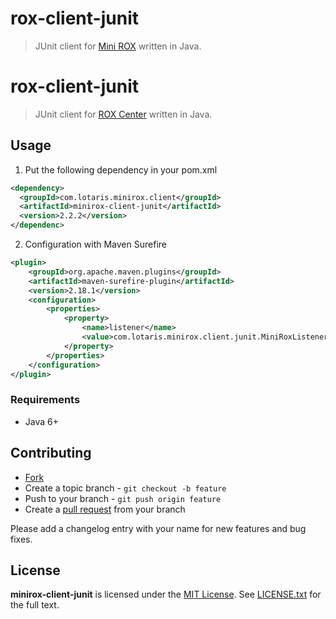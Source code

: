 # rox-client-junit

> JUnit client for [Mini ROX](https://github.com/lotaris/minirox) written in Java.

# rox-client-junit

> JUnit client for [ROX Center](https://github.com/lotaris/rox-center) written in Java.

## Usage

1. Put the following dependency in your pom.xml

```xml
<dependency>
  <groupId>com.lotaris.minirox.client</groupId>
  <artifactId>minirox-client-junit</artifactId>
  <version>2.2.2</version>
</dependenc>
```

2. Configuration with Maven Surefire

```xml
<plugin>
	<groupId>org.apache.maven.plugins</groupId>
	<artifactId>maven-surefire-plugin</artifactId>
	<version>2.18.1</version>
	<configuration>
		<properties>
			<property>
				<name>listener</name>
				<value>com.lotaris.minirox.client.junit.MiniRoxListener</value>
			</property>
		</properties>
	</configuration>
</plugin>
```
### Requirements

* Java 6+

## Contributing

* [Fork](https://help.github.com/articles/fork-a-repo)
* Create a topic branch - `git checkout -b feature`
* Push to your branch - `git push origin feature`
* Create a [pull request](http://help.github.com/pull-requests/) from your branch

Please add a changelog entry with your name for new features and bug fixes.

## License

**minirox-client-junit** is licensed under the [MIT License](http://opensource.org/licenses/MIT).
See [LICENSE.txt](LICENSE.txt) for the full text.
